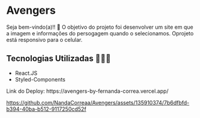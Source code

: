 # Avengers
Seja bem-vindo(a)!! 🤩
O objetivo do projeto foi desenvolver um site em que a imagem e informações do persogagem quando o selecionamos.
Oprojeto está responsivo para o celular.

## Tecnologias Utilizadas 👩🏻‍💻
<ul>
  <li>React.JS</li>
  <li>Styled-Components</li>
</ul>
Link do Deploy: https://avengers-by-fernanda-correa.vercel.app/

https://github.com/NandaCorreaa/Avengers/assets/135910374/7b6dfbfd-b394-40ba-b512-9117250cd52f






